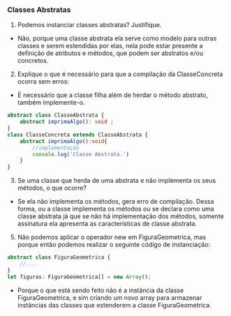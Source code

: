 ### Classes Abstratas

1. Podemos instanciar classes abstratas? Justifique.
- Não, porque uma classe abstrata ela serve como modelo para outras classes e serem estendidas por elas, nela pode estar presente a definição de atributos e métodos, que podem ser abstratos e/ou concretos. 

2. Explique o que é necessário para que a compilação da ClasseConcreta ocorra sem erros:
- É necessário que a classe filha além de herdar o método abstrato, também implemente-o.
```typescript
abstract class ClasseAbstrata {
    abstract imprimaAlgo(): void ;
}
class ClasseConcreta extends ClasseAbstrata {
    abstract imprimaAlgo():void{
        //implementação
        console.log('Classe Abstrata.')
    }
}
```

3. Se uma classe que herda de uma abstrata e não implementa os seus métodos, o que ocorre?
- Se ela não implementa os métodos, gera erro de compilação. Dessa forma, ou a classe implementa os métodos ou se declara como uma classe abstrata já que se não há implementação dos métodos, somente assinatura ela apresenta as características de classe abstrata.

5. Não podemos aplicar o operador new em FiguraGeometrica, mas porque então podemos realizar o seguinte código de instanciação:
```typescript 
abstract class FiguraGeometrica {
    //...
}
let figuras: FiguraGeometrica[] = new Array();
```
- Porque o que está sendo feito não é a instância da classe FiguraGeometrica, e sim criando um novo array para armazenar 
instâncias das classes que estenderem a classe FiguraGeometrica. 

